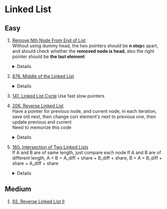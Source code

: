 # Linked List
## Easy
1. [Remove Nth Node From End of List](https://leetcode.com/problems/remove-nth-node-from-end-of-list)  
    Without using dummy head, the two pointers should be **n step**s apart, and should check whether the **removed node is head**, also the right pointer should be **the last element**
   <details>

       ```
       for i in range(n):
           fast = fast.next
       
       if not fast:
          return head.next
    
       while fast.next:
          fast = fast.next
          slow = slow.next
       ```
       When using dummy head, the two pointers should be **(n + 1) steps** apart, and the **right pointer should be null**
       ```
       for i in range(n + 1):
           fast = fast.next
          
        while fast:
            fast = fast.next
            slow = slow.next
   ```
    </details>
1. [876. Middle of the Linked List](https://leetcode.com/problems/middle-of-the-linked-list)  
    <details>

    ```python
    def middleNode(self, head: Optional[ListNode]) -> Optional[ListNode]:     
        fast = head
        slow = head
        while fast and fast.next:
            fast = fast.next.next
            slow = slow.next
        return slow
    ```
    </details>
1. [141. Linked List Cycle](https://leetcode.com/problems/linked-list-cycle)
    Use fast slow pointers
1. [206. Reverse Linked List](https://leetcode.com/problems/reverse-linked-list)  
    Have a pointer for previous node, and current node, in each iteration, save old next, then change curr element's next to previous one, then update previous and current  
    Need to memorize this code
    <details>

        ```python
        prev = None
        curr = head
        while curr:
            oldNext = curr.next
            curr.next = prev
            prev = curr
            curr = oldNext

        return prev
        ```
    </details>
1. [160. Intersection of Two Linked Lists](https://leetcode.com/problems/intersection-of-two-linked-lists)  
    If A and B are of same length, just compare each node
    If A and B are of different length, A + B = A_diff + share + B_diff + share, B + A = B_diff + share + A_diff + share
    <details>

    ```python
    def getIntersectionNode(self, headA: ListNode, headB: ListNode) -> Optional[ListNode]:
        currA = headA
        currB = headB
        while currA or currB:
            if currA == currB:
                return currA
            currA = currA.next if currA else headB
            currB = currB.next if currB else headA
    ```
    </details>

## Medium
1. [92. Reverse Linked List II](https://leetcode.com/problems/reverse-linked-list-ii)
   
